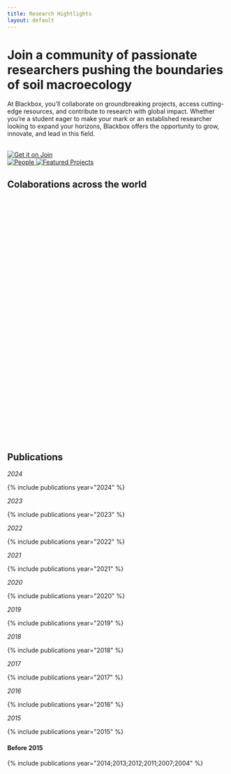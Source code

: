 ```yaml
---
title: Research Hightlights
layout: default
---
```

<!-- <div class="center-content">
    <h1>Join a community of passionate researchers pushing the boundaries of soil macroecology</h1>
    <p>At Blackbox, you’ll collaborate on groundbreaking projects, access cutting-edge resources, and contribute to research with global impact. Whether you’re a student eager to make your mark or an established researcher looking to expand your horizons, Blackbox offers the opportunity to grow, innovate, and lead in this field.</p> -->
<div class="center-content">
    <strong><h1>Join a community of passionate researchers pushing the boundaries of soil macroecology</h1></strong>
    <p>At Blackbox, you’ll collaborate on groundbreaking projects, access cutting-edge resources, and contribute to research with global impact. Whether you’re a student eager to make your mark or an established researcher looking to expand your horizons, Blackbox offers the opportunity to grow, innovate, and lead in this field.</p>
    <div class="content">
            <br>
            <a href="/blackbox.github.io/people">
                <img src="/blackbox.github.io/assets/images/img/join_button.svg" alt="Get it on Join">
            </a>
        </div>
    </div>
    <a href="/blackbox.github.io/people">
        <img alt="People" src="/blackbox.github.io/assets/images/img/people_v2.svg">
    </a>
    <a href="/blackbox.github.io/fp">
        <img alt="Featured Projects" src="/blackbox.github.io/assets/images/img/feat_proj.svg">
    </a>
</div>


<br>

## **Colaborations across the world**
<br>

<!-- Add a container div with a class for better control -->
<div class="map-container">
  <!-- The map div where Leaflet will render the map -->
  <div id="map" style="height: 500px;"></div>
</div>

<!-- Leaflet CSS and JS -->
<link rel="stylesheet" href="https://unpkg.com/leaflet@1.7.1/dist/leaflet.css" />
<script src="https://unpkg.com/leaflet@1.7.1/dist/leaflet.js"></script>

<script>
  // Initialize the map centered in the middle of the Atlantic Ocean with a zoomed-out view
  var map = L.map('map').setView([14.5994, -28.6731], 3); // Coordinates in the middle of the Atlantic with a low zoom level (3)

  // Add OpenStreetMap tiles to the map
  L.tileLayer('https://{s}.tile.openstreetmap.org/{z}/{x}/{y}.png', {
    attribution: '&copy; <a href="https://www.openstreetmap.org/copyright">OpenStreetMap</a> contributors'
  }).addTo(map);

  // Load GeoJSON data from an external file
  fetch('assets/your-geojson-file.geojson')
    .then(response => response.json())
    .then(data => {
      L.geoJSON(data).addTo(map);
    });

  // Add markers and popups
  var marker1 = L.marker([40.21119, -8.42946]).addTo(map);
  marker1.bindPopup("<b>Homebase</b><br>Universidade de Coimbra").openPopup();

  var marker2 = L.marker([38.56667, -7.9]).addTo(map);
  marker2.bindPopup("<b>Teresa Pinto Correia</b><br>Universidade de Évora").openPopup();

  var marker3 = L.marker([37.38283, -5.97317]).addTo(map);
  marker3.bindPopup("<b>Manuel Delgado-Baquerizo</b><br>Instituto de Recursos Naturales y Agrobiología de Sevilla").openPopup();

  var marker4 = L.marker([24.266906, 45.107849]).addTo(map);
  marker4.bindPopup("<b>Fernando Maestre</b><br>King Abdullah University of Science and Technology").openPopup();

  var marker5 = L.marker([58.38062, 26.72509]).addTo(map);
  marker5.bindPopup("<b>Leho Tedersoo</b><br>Tartu University").openPopup();

  var marker6 = L.marker([41.55032, -8.42005]).addTo(map);
  marker6.bindPopup("<b>Sofia Costa</b><br>University of Minho").openPopup();

  var marker7 = L.marker([41.69323, -8.83287]).addTo(map);
  marker7.bindPopup("<b>Susana Mendes</b><br>Polytechnic Institute of Viana do Castelo").openPopup();

  var marker8 = L.marker([51.33962, 12.37129]).addTo(map);
  marker8.bindPopup("<b>Nico Eisenhauer</b><br>German Center for Integrative Biodiversity Research").openPopup();

  var marker9 = L.marker([41.38879, 2.15899]).addTo(map);
  marker9.bindPopup("<b>Salvador Lladó</b><br>University of Barcelona").openPopup();

  var marker10 = L.marker([45.8148, 8.61294]).addTo(map);
  marker10.bindPopup("<b>Arwyn Jones</b><br>Joint Research Center").openPopup();

  var marker11 = L.marker([51.97, 5.66667]).addTo(map);
  marker11.bindPopup("<b>Wim van der Putten</b><br>Nederlands Instituut voor Ecologie").openPopup();

  var marker12 = L.marker([-33.8559799094, 151.20666584]).addTo(map);
  marker12.bindPopup("<b>Brajesh K. Singh</b><br>Western Sydney University").openPopup();

  var marker13 = L.marker([41.35481, -8.7434]).addTo(map);
  marker13.bindPopup("<b>Angela Lomba</b><br>Centro de Investigação em Biodiversidade e Recursos Genéticos").openPopup();

  var marker14 = L.marker([-31.4135, -64.18105]).addTo(map);
  marker14.bindPopup("<b>Pedro Jaureguiberry</b><br>Instituto Multidisciplinario de Biología Vegetal").openPopup();

  var marker15 = L.marker([38.71667, -9.13333]).addTo(map);
  marker15.bindPopup("<b>Maria São Luis Centeno</b><br>Direção-Geral de Agricultura e Desenvolvimento Rural").openPopup();

  var marker16 = L.marker([-23.5475, -46.63611]).addTo(map);
  marker16.bindPopup("<b>George Brown</b><br>Brazilian Agricultural Research Corporation").openPopup();

  var marker17 = L.marker([-34.90328, -56.18816]).addTo(map);
  marker17.bindPopup("<b>María Revetria</b><br>Soil Microbiology Laboratory").openPopup();

</script>

<br>
<br>

## **Publications**

*2024*

{% include publications year="2024" %}

*2023*

{% include publications year="2023" %}

*2022*

{% include publications year="2022" %}

*2021*

{% include publications year="2021" %}

*2020*

{% include publications year="2020" %}

*2019*

{% include publications year="2019" %}

*2018*

{% include publications year="2018" %}

*2017*

{% include publications year="2017" %}

*2016*

{% include publications year="2016" %}

*2015*

{% include publications year="2015" %}

#### **Before 2015**

{% include publications year="2014;2013;2012;2011;2007;2004" %}

<br>
<br>